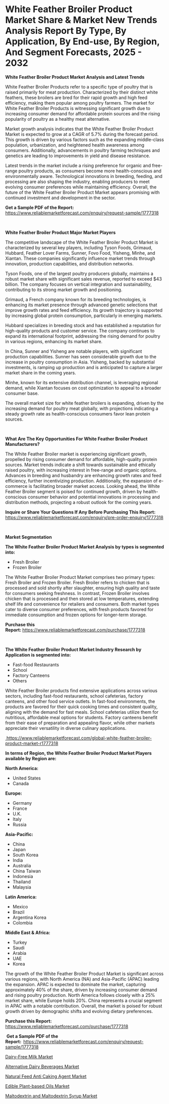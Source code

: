 <p><h1>White Feather Broiler Product Market Share & Market New Trends Analysis Report By Type, By Application, By End-use, By Region, And Segment Forecasts, 2025 - 2032</h1></p><p><strong>White Feather Broiler Product Market Analysis and Latest Trends</strong></p>
<p><p>White Feather Broiler Products refer to a specific type of poultry that is raised primarily for meat production. Characterized by their distinct white feathers, these broilers are bred for their rapid growth and high feed efficiency, making them popular among poultry farmers. The market for White Feather Broiler Products is witnessing significant growth due to increasing consumer demand for affordable protein sources and the rising popularity of poultry as a healthy meat alternative.</p><p>Market growth analysis indicates that the White Feather Broiler Product Market is expected to grow at a CAGR of 5.7% during the forecast period. This growth is driven by various factors such as the expanding middle-class population, urbanization, and heightened health awareness among consumers. Additionally, advancements in poultry farming techniques and genetics are leading to improvements in yield and disease resistance.</p><p>Latest trends in the market include a rising preference for organic and free-range poultry products, as consumers become more health-conscious and environmentally aware. Technological innovations in breeding, feeding, and processing are also shaping the industry, enabling producers to meet evolving consumer preferences while maintaining efficiency. Overall, the future of the White Feather Broiler Product Market appears promising with continued investment and development in the sector.</p></p>
<p><strong>Get a Sample PDF of the Report:&nbsp;</strong> <a href="https://www.reliablemarketforecast.com/enquiry/request-sample/1777318?utm_campaign=1169&utm_medium=2&utm_source=Github&utm_content=ia&utm_term=07042025&utm_id=white-feather-broiler-product">https://www.reliablemarketforecast.com/enquiry/request-sample/1777318</a></p>
<p>&nbsp;</p>
<p><strong>White Feather Broiler Product Major Market Players</strong></p>
<p><p>The competitive landscape of the White Feather Broiler Product Market is characterized by several key players, including Tyson Foods, Grimaud, Hubbard, Feather Lover Farms, Sunner, Fovo Food, Yisheng, Minhe, and Xiantan. These companies significantly influence market trends through innovation, production capabilities, and distribution networks.</p><p>Tyson Foods, one of the largest poultry producers globally, maintains a robust market share with significant sales revenue, reported to exceed $43 billion. The company focuses on vertical integration and sustainability, contributing to its strong market growth and positioning.</p><p>Grimaud, a French company known for its breeding technologies, is enhancing its market presence through advanced genetic selections that improve growth rates and feed efficiency. Its growth trajectory is supported by increasing global protein consumption, particularly in emerging markets.</p><p>Hubbard specializes in breeding stock and has established a reputation for high-quality products and customer service. The company continues to expand its international footprint, addressing the rising demand for poultry in various regions, enhancing its market share.</p><p>In China, Sunner and Yisheng are notable players, with significant production capabilities. Sunner has seen considerable growth due to the increase in poultry consumption in Asia. Yisheng, backed by substantial investments, is ramping up production and is anticipated to capture a larger market share in the coming years.</p><p>Minhe, known for its extensive distribution channel, is leveraging regional demand, while Xiantan focuses on cost optimization to appeal to a broader consumer base.</p><p>The overall market size for white feather broilers is expanding, driven by the increasing demand for poultry meat globally, with projections indicating a steady growth rate as health-conscious consumers favor lean protein sources.</p></p>
<p>&nbsp;</p>
<p><strong>What Are The Key Opportunities For White Feather Broiler Product Manufacturers?</strong></p>
<p><p>The White Feather Broiler market is experiencing significant growth, propelled by rising consumer demand for affordable, high-quality protein sources. Market trends indicate a shift towards sustainable and ethically raised poultry, with increasing interest in free-range and organic options. Advances in breeding and husbandry are enhancing growth rates and feed efficiency, further incentivizing production. Additionally, the expansion of e-commerce is facilitating broader market access. Looking ahead, the White Feather Broiler segment is poised for continued growth, driven by health-conscious consumer behavior and potential innovations in processing and distribution methods, projecting a robust outlook for the coming years.</p></p>
<p><strong>Inquire or Share Your Questions If Any Before Purchasing This Report:</strong> <a href="https://www.reliablemarketforecast.com/enquiry/pre-order-enquiry/1777318?utm_campaign=1169&utm_medium=2&utm_source=Github&utm_content=ia&utm_term=07042025&utm_id=white-feather-broiler-product">https://www.reliablemarketforecast.com/enquiry/pre-order-enquiry/1777318</a></p>
<p>&nbsp;</p>
<p><strong>Market Segmentation</strong></p>
<p><strong>The White Feather Broiler Product Market Analysis by types is segmented into:</strong></p>
<p><ul><li>Fresh Broiler</li><li>Frozen Broiler</li></ul></p>
<p><p>The White Feather Broiler Product Market comprises two primary types: Fresh Broiler and Frozen Broiler. Fresh Broiler refers to chicken that is processed and sold shortly after slaughter, ensuring high quality and taste for consumers seeking freshness. In contrast, Frozen Broiler involves chicken that is processed and then stored at low temperatures, extending shelf life and convenience for retailers and consumers. Both market types cater to diverse consumer preferences, with fresh products favored for immediate consumption and frozen options for longer-term storage.</p></p>
<p><strong>Purchase this Report:&nbsp;</strong><a href="https://www.reliablemarketforecast.com/purchase/1777318?utm_campaign=1169&utm_medium=2&utm_source=Github&utm_content=ia&utm_term=07042025&utm_id=white-feather-broiler-product">https://www.reliablemarketforecast.com/purchase/1777318</a></p>
<p>&nbsp;</p>
<p><strong>The White Feather Broiler Product Market Industry Research by Application is segmented into:</strong></p>
<p><ul><li>Fast-food Restaurants</li><li>School</li><li>Factory Canteens</li><li>Others</li></ul></p>
<p><p>White Feather Broiler products find extensive applications across various sectors, including fast-food restaurants, school cafeterias, factory canteens, and other food service outlets. In fast-food environments, the products are favored for their quick cooking times and consistent quality, aligning with the demand for fast meals. School cafeterias utilize them for nutritious, affordable meal options for students. Factory canteens benefit from their ease of preparation and appealing flavor, while other markets appreciate their versatility in diverse culinary applications.</p></p>
<p><a href="https://www.reliablemarketforecast.com/global-white-feather-broiler-product-market-r1777318?utm_campaign=1169&utm_medium=2&utm_source=Github&utm_content=ia&utm_term=07042025&utm_id=white-feather-broiler-product">&nbsp;https://www.reliablemarketforecast.com/global-white-feather-broiler-product-market-r1777318</a></p>
<p><strong>In terms of Region, the White Feather Broiler Product Market Players available by Region are:</strong></p>
<p>
    <p> <strong> North America: </strong>
        <ul>
            <li>United States</li>
            <li>Canada</li>
        </ul>
        </p> 
    <p> <strong> Europe: </strong>
        <ul>
            <li>Germany</li>
            <li>France</li>
            <li>U.K.</li>
            <li>Italy</li>
            <li>Russia</li>
        </ul>
        </p> 
    <p> <strong> Asia-Pacific: </strong>
        <ul>
            <li>China</li>
            <li>Japan</li>
            <li>South Korea</li>
            <li>India</li>
            <li>Australia</li>
            <li>China Taiwan</li>
            <li>Indonesia</li>
            <li>Thailand</li>
            <li>Malaysia</li>
        </ul>
        </p> 
    <p> <strong> Latin America: </strong>
        <ul>
            <li>Mexico</li>
            <li>Brazil</li>
            <li>Argentina Korea</li>
            <li>Colombia</li>
        </ul>
        </p> 
    <p> <strong> Middle East & Africa: </strong>
        <ul>
            <li>Turkey</li>
            <li>Saudi</li>
            <li>Arabia</li>
            <li>UAE</li>
            <li>Korea</li>
        </ul>
    </p>
    </p>
<p><p>The growth of the White Feather Broiler Product Market is significant across various regions, with North America (NA) and Asia-Pacific (APAC) leading the expansion. APAC is expected to dominate the market, capturing approximately 40% of the share, driven by increasing consumer demand and rising poultry production. North America follows closely with a 25% market share, while Europe holds 20%. China represents a crucial segment in APAC with a notable contribution. Overall, the market is poised for robust growth driven by demographic shifts and evolving dietary preferences.</p></p>
<p><strong>Purchase this Report: </strong><a href="https://www.reliablemarketforecast.com/purchase/1777318?utm_campaign=1169&utm_medium=2&utm_source=Github&utm_content=ia&utm_term=07042025&utm_id=white-feather-broiler-product">https://www.reliablemarketforecast.com/purchase/1777318</a></p>
<p>&nbsp;<strong>Get a Sample PDF of the Report:&nbsp;&nbsp;</strong><a href="https://www.reliablemarketforecast.com/enquiry/request-sample/1777318?utm_campaign=1169&utm_medium=2&utm_source=Github&utm_content=ia&utm_term=07042025&utm_id=white-feather-broiler-product">https://www.reliablemarketforecast.com/enquiry/request-sample/1777318</a></p>
<p><strong></strong></p>
<p><p><a href="https://github.com/payareganiou/Market-Research-Report-List-1/blob/main/dairy-free-milk-market.md?utm_campaign=1169&utm_medium=2&utm_source=Github&utm_content=ia&utm_term=07042025&utm_id=white-feather-broiler-product">Dairy-Free Milk Market</a></p><p><a href="https://github.com/enieyfabius/Market-Research-Report-List-1/blob/main/alternative-dairy-beverages-market.md?utm_campaign=1169&utm_medium=2&utm_source=Github&utm_content=ia&utm_term=07042025&utm_id=white-feather-broiler-product">Alternative Dairy Beverages Market</a></p><p><a href="https://github.com/clemmheisefy/Market-Research-Report-List-1/blob/main/natural-feed-anti-caking-agent-market.md?utm_campaign=1169&utm_medium=2&utm_source=Github&utm_content=ia&utm_term=07042025&utm_id=white-feather-broiler-product">Natural Feed Anti Caking Agent Market</a></p><p><a href="https://github.com/steegeneat/Market-Research-Report-List-1/blob/main/edible-plant-based-oils-market.md?utm_campaign=1169&utm_medium=2&utm_source=Github&utm_content=ia&utm_term=07042025&utm_id=white-feather-broiler-product">Edible Plant-based Oils Market</a></p><p><a href="https://github.com/lontohhikma/Market-Research-Report-List-1/blob/main/maltodextrin-and-maltodextrin-syrup-market.md?utm_campaign=1169&utm_medium=2&utm_source=Github&utm_content=ia&utm_term=07042025&utm_id=white-feather-broiler-product">Maltodextrin and Maltodextrin Syrup Market</a></p></p>